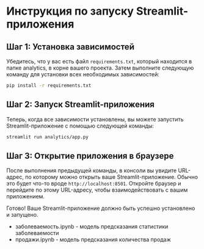 # Инструкция по запуску Streamlit-приложения

## Шаг 1: Установка зависимостей

Убедитесь, что у вас есть файл `requirements.txt`, который находится в папке analytics, в корне вашего проекта. Затем выполните следующую команду для установки всех необходимых зависимостей:

```bash
pip install -r requirements.txt
```

## Шаг 2: Запуск Streamlit-приложения

Теперь, когда все зависимости установлены, вы можете запустить Streamlit-приложение с помощью следующей команды:

```bash
streamlit run analytics/app.py
```

## Шаг 3: Открытие приложения в браузере

После выполнения предыдущей команды, в консоли вы увидите URL-адрес, по которому можно открыть ваше Streamlit-приложение. Обычно это будет что-то вроде `http://localhost:8501`. Откройте браузер и перейдите по этому URL-адресу, чтобы взаимодействовать с вашим приложением.

Готово! Ваше Streamlit-приложение должно быть успешно установлено и запущено.


- заболеваемость.ipynb - модель предсказания статистики заболеваемости
- продажи.ipynb - модель предсказания количества продаж

